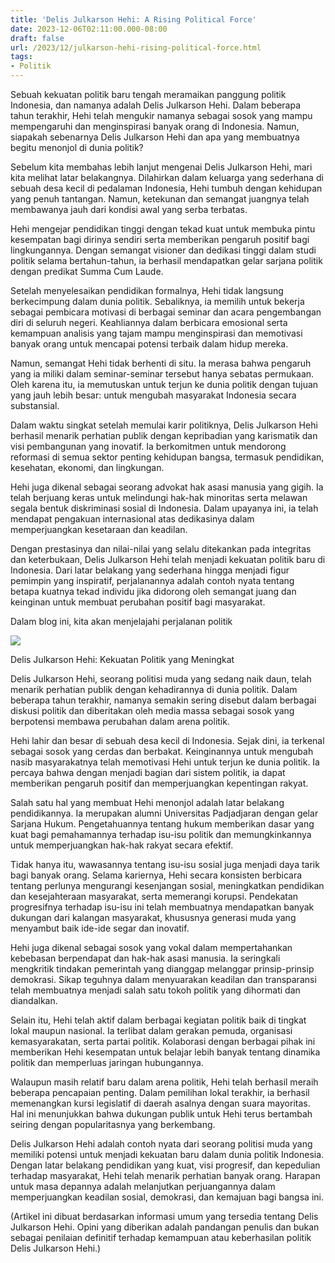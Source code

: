 ```yaml
---
title: 'Delis Julkarson Hehi: A Rising Political Force'
date: 2023-12-06T02:11:00.000-08:00
draft: false
url: /2023/12/julkarson-hehi-rising-political-force.html
tags: 
- Politik
---
```


  

Sebuah kekuatan politik baru tengah meramaikan panggung politik Indonesia, dan namanya adalah Delis Julkarson Hehi. Dalam beberapa tahun terakhir, Hehi telah mengukir namanya sebagai sosok yang mampu mempengaruhi dan menginspirasi banyak orang di Indonesia. Namun, siapakah sebenarnya Delis Julkarson Hehi dan apa yang membuatnya begitu menonjol di dunia politik?

  

Sebelum kita membahas lebih lanjut mengenai Delis Julkarson Hehi, mari kita melihat latar belakangnya. Dilahirkan dalam keluarga yang sederhana di sebuah desa kecil di pedalaman Indonesia, Hehi tumbuh dengan kehidupan yang penuh tantangan. Namun, ketekunan dan semangat juangnya telah membawanya jauh dari kondisi awal yang serba terbatas.

  

Hehi mengejar pendidikan tinggi dengan tekad kuat untuk membuka pintu kesempatan bagi dirinya sendiri serta memberikan pengaruh positif bagi lingkungannya. Dengan semangat visioner dan dedikasi tinggi dalam studi politik selama bertahun-tahun, ia berhasil mendapatkan gelar sarjana politik dengan predikat Summa Cum Laude.

  

Setelah menyelesaikan pendidikan formalnya, Hehi tidak langsung berkecimpung dalam dunia politik. Sebaliknya, ia memilih untuk bekerja sebagai pembicara motivasi di berbagai seminar dan acara pengembangan diri di seluruh negeri. Keahliannya dalam berbicara emosional serta kemampuan analisis yang tajam mampu menginspirasi dan memotivasi banyak orang untuk mencapai potensi terbaik dalam hidup mereka.

  

Namun, semangat Hehi tidak berhenti di situ. Ia merasa bahwa pengaruh yang ia miliki dalam seminar-seminar tersebut hanya sebatas permukaan. Oleh karena itu, ia memutuskan untuk terjun ke dunia politik dengan tujuan yang jauh lebih besar: untuk mengubah masyarakat Indonesia secara substansial.

  

Dalam waktu singkat setelah memulai karir politiknya, Delis Julkarson Hehi berhasil menarik perhatian publik dengan kepribadian yang karismatik dan visi pembangunan yang inovatif. Ia berkomitmen untuk mendorong reformasi di semua sektor penting kehidupan bangsa, termasuk pendidikan, kesehatan, ekonomi, dan lingkungan.

  

Hehi juga dikenal sebagai seorang advokat hak asasi manusia yang gigih. Ia telah berjuang keras untuk melindungi hak-hak minoritas serta melawan segala bentuk diskriminasi sosial di Indonesia. Dalam upayanya ini, ia telah mendapat pengakuan internasional atas dedikasinya dalam memperjuangkan kesetaraan dan keadilan.

  

Dengan prestasinya dan nilai-nilai yang selalu ditekankan pada integritas dan keterbukaan, Delis Julkarson Hehi telah menjadi kekuatan politik baru di Indonesia. Dari latar belakang yang sederhana hingga menjadi figur pemimpin yang inspiratif, perjalanannya adalah contoh nyata tentang betapa kuatnya tekad individu jika didorong oleh semangat juang dan keinginan untuk membuat perubahan positif bagi masyarakat.

  

Dalam blog ini, kita akan menjelajahi perjalanan politik

  

![](https://redaksisulut.com/wp-content/uploads/2020/10/Profile-Ok.jpg)

  

Delis Julkarson Hehi: Kekuatan Politik yang Meningkat

  

Delis Julkarson Hehi, seorang politisi muda yang sedang naik daun, telah menarik perhatian publik dengan kehadirannya di dunia politik. Dalam beberapa tahun terakhir, namanya semakin sering disebut dalam berbagai diskusi politik dan diberitakan oleh media massa sebagai sosok yang berpotensi membawa perubahan dalam arena politik.

  

Hehi lahir dan besar di sebuah desa kecil di Indonesia. Sejak dini, ia terkenal sebagai sosok yang cerdas dan berbakat. Keinginannya untuk mengubah nasib masyarakatnya telah memotivasi Hehi untuk terjun ke dunia politik. Ia percaya bahwa dengan menjadi bagian dari sistem politik, ia dapat memberikan pengaruh positif dan memperjuangkan kepentingan rakyat.

  

Salah satu hal yang membuat Hehi menonjol adalah latar belakang pendidikannya. Ia merupakan alumni Universitas Padjadjaran dengan gelar Sarjana Hukum. Pengetahuannya tentang hukum memberikan dasar yang kuat bagi pemahamannya terhadap isu-isu politik dan memungkinkannya untuk memperjuangkan hak-hak rakyat secara efektif.

  

Tidak hanya itu, wawasannya tentang isu-isu sosial juga menjadi daya tarik bagi banyak orang. Selama kariernya, Hehi secara konsisten berbicara tentang perlunya mengurangi kesenjangan sosial, meningkatkan pendidikan dan kesejahteraan masyarakat, serta memerangi korupsi. Pendekatan progresifnya terhadap isu-isu ini telah membuatnya mendapatkan banyak dukungan dari kalangan masyarakat, khususnya generasi muda yang menyambut baik ide-ide segar dan inovatif.

  

Hehi juga dikenal sebagai sosok yang vokal dalam mempertahankan kebebasan berpendapat dan hak-hak asasi manusia. Ia seringkali mengkritik tindakan pemerintah yang dianggap melanggar prinsip-prinsip demokrasi. Sikap teguhnya dalam menyuarakan keadilan dan transparansi telah membuatnya menjadi salah satu tokoh politik yang dihormati dan diandalkan.

  

Selain itu, Hehi telah aktif dalam berbagai kegiatan politik baik di tingkat lokal maupun nasional. Ia terlibat dalam gerakan pemuda, organisasi kemasyarakatan, serta partai politik. Kolaborasi dengan berbagai pihak ini memberikan Hehi kesempatan untuk belajar lebih banyak tentang dinamika politik dan memperluas jaringan hubungannya.

  

Walaupun masih relatif baru dalam arena politik, Hehi telah berhasil meraih beberapa pencapaian penting. Dalam pemilihan lokal terakhir, ia berhasil memenangkan kursi legislatif di daerah asalnya dengan suara mayoritas. Hal ini menunjukkan bahwa dukungan publik untuk Hehi terus bertambah seiring dengan popularitasnya yang berkembang.

  

Delis Julkarson Hehi adalah contoh nyata dari seorang politisi muda yang memiliki potensi untuk menjadi kekuatan baru dalam dunia politik Indonesia. Dengan latar belakang pendidikan yang kuat, visi progresif, dan kepedulian terhadap masyarakat, Hehi telah menarik perhatian banyak orang. Harapan untuk masa depannya adalah melanjutkan perjuangannya dalam memperjuangkan keadilan sosial, demokrasi, dan kemajuan bagi bangsa ini.

  

(Artikel ini dibuat berdasarkan informasi umum yang tersedia tentang Delis Julkarson Hehi. Opini yang diberikan adalah pandangan penulis dan bukan sebagai penilaian definitif terhadap kemampuan atau keberhasilan politik Delis Julkarson Hehi.)